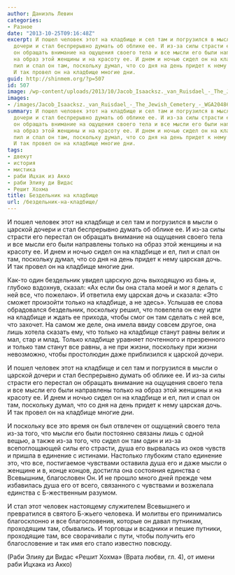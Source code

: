 ```yaml
---
author: Даниэль Левин
categories:
- Разное
date: "2013-10-25T09:16:48Z"
excerpt: И пошел человек этот на кладбище и сел там и погрузился в мысли о царской
  дочери и стал беспрерывно думать об облике ее. И из-за силы страсти его перестал
  он обращать внимание на ощущения своего тела и все мысли его были направлены только
  на образ этой женщины и на красоту ее. И днем и ночью сидел он на кладбище и ел,
  пил и спал он там, поскольку думал, что со дня на день придет к нему царская дочь.
  И так провел он на кладбище многие дни.
guid: http://shinmem.org/?p=507
id: 507
image: /wp-content/uploads/2013/10/Jacob_Isaacksz._van_Ruisdael_-_The_Jewish_Cemetery_-_WGA20486.jpg
images:
- /images/Jacob_Isaacksz._van_Ruisdael_-_The_Jewish_Cemetery_-_WGA20486.jpg
summary: И пошел человек этот на кладбище и сел там и погрузился в мысли о царской
  дочери и стал беспрерывно думать об облике ее. И из-за силы страсти его перестал
  он обращать внимание на ощущения своего тела и все мысли его были направлены только
  на образ этой женщины и на красоту ее. И днем и ночью сидел он на кладбище и ел,
  пил и спал он там, поскольку думал, что со дня на день придет к нему царская дочь.
  И так провел он на кладбище многие дни.
tags:
- двекут
- история
- мистика
- раби Ицхак из Акко
- раби Элияу ди Видас
- Решит Хохма
title: Бездельник на кладбище
url: /бездельник-на-кладбище/
---
```

И пошел человек этот на кладбище и сел там и погрузился в мысли о царской дочери и стал беспрерывно думать об облике ее. И из-за силы страсти его перестал он обращать внимание на ощущения своего тела и все мысли его были направлены только на образ этой женщины и на красоту ее. И днем и ночью сидел он на кладбище и ел, пил и спал он там, поскольку думал, что со дня на день придет к нему царская дочь. И так провел он на кладбище многие дни.<!--more-->

Как-то один бездельник увидел царскую дочь выходящую из бань и, глубоко вздохнув, сказал: «Ах если бы она стала моей и мог я делать с ней все, что пожелаю». И ответила ему царская дочь и сказала: «Это сможет произойти только на кладбище, а не здесь». Услышав ее слова обрадовался бездельник, поскольку решил, что повелела он ему идти на кладбище и ждать ее прихода, чтобы смог он там сделать с ней все, что захочет. На самом же деле, она имела ввиду совсем другое, она лишь хотела сказать ему, что только на кладбище станут равны велик и мал, стар и млад. Только кладбище уравняет почтенного и презренного и только там станут все равны, а не при жизни, поскольку при жизни невозможно, чтобы простолюдин даже приблизился к царской дочери.

И пошел человек этот на кладбище и сел там и погрузился в мысли о царской дочери и стал беспрерывно думать об облике ее. И из-за силы страсти его перестал он обращать внимание на ощущения своего тела и все мысли его были направлены только на образ этой женщины и на красоту ее. И днем и ночью сидел он на кладбище и ел, пил и спал он там, поскольку думал, что со дня на день придет к нему царская дочь. И так провел он на кладбище многие дни.

И поскольку все это время он был отвлечен от ощущений своего тела из-за того, что мысли его были постоянно связаны лишь с одной вещью, а также из-за того, что сидел он там один и из-за всепоглощающей силы его страсти, душа его вырвалась из оков чувств и пришла в единение с истинами. Настолько глубоким стало единение это, что все, постигаемое чувствами оставила душа его и даже мысли о женщине и в, конце концов, достигла она состояния единства с Всевышним, благословен Он. И не прошло много дней прежде чем избавилась душа его от всего, связанного с чувствами и возжелала единства с Б-жественным разумом.

И стал этот человек настоящему служителем Всевышнего и превратился в святого Б-жьего человека. И молитвы его принимались благосклонно и все благословения, которые он давал путникам, проходящим там, сбывались. И торговцы и всадники и пешие путники, проходящие там, все сворачивали с пути, чтобы получить его благословение и так имя его стало известно повсюду.

(Раби Элияу ди Видас «Решит Хохма» (Врата любви, гл. 4), от имени раби Ицхака из Акко)